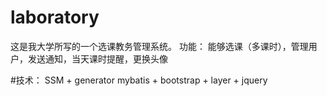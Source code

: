 # laboratory
这是我大学所写的一个选课教务管理系统。
功能： 能够选课（多课时），管理用户，发送通知，当天课时提醒，更换头像

#技术： SSM + generator mybatis + bootstrap + layer + jquery
